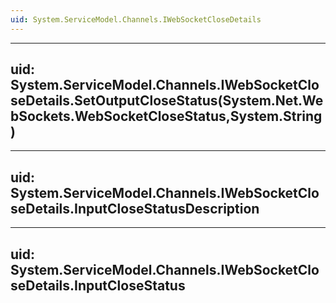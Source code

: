 ```yaml
---
uid: System.ServiceModel.Channels.IWebSocketCloseDetails
---
```


---
uid: System.ServiceModel.Channels.IWebSocketCloseDetails.SetOutputCloseStatus(System.Net.WebSockets.WebSocketCloseStatus,System.String)
---

---
uid: System.ServiceModel.Channels.IWebSocketCloseDetails.InputCloseStatusDescription
---

---
uid: System.ServiceModel.Channels.IWebSocketCloseDetails.InputCloseStatus
---
